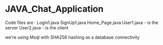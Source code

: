 # JAVA_Chat_Application

Code files are :
Login1.java
SignUp1.java
Home_Page.java
User1.java - is the server
User2.java - is the client

we're using Msql with SHA256 hashing as a database connectivity

